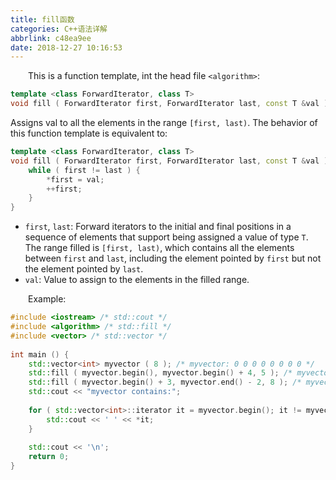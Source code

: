 ```yaml
---
title: fill函数
categories: C++语法详解
abbrlink: c48ea9ee
date: 2018-12-27 10:16:53
---
```

&emsp;&emsp;This is a function template, int the head file `<algorithm>`:

``` cpp
template <class ForwardIterator, class T>
void fill ( ForwardIterator first, ForwardIterator last, const T &val );
```

Assigns val to all the elements in the range `[first, last)`. The behavior of this function template is equivalent to:

``` cpp
template <class ForwardIterator, class T>
void fill ( ForwardIterator first, ForwardIterator last, const T &val ) {
    while ( first != last ) {
        *first = val;
        ++first;
    }
}
```

- `first`, `last`: Forward iterators to the initial and final positions in a sequence of elements that support being assigned a value of type `T`. The range filled is `[first, last)`, which contains all the elements between `first` and `last`, including the element pointed by `first` but not the element pointed by `last`.
- `val`: Value to assign to the elements in the filled range.

&emsp;&emsp;Example:

``` cpp
#include <iostream> /* std::cout */
#include <algorithm> /* std::fill */
#include <vector> /* std::vector */
​
int main () {
    std::vector<int> myvector ( 8 ); /* myvector: 0 0 0 0 0 0 0 0 */
    std::fill ( myvector.begin(), myvector.begin() + 4, 5 ); /* myvector: 5 5 5 5 0 0 0 0 */
    std::fill ( myvector.begin() + 3, myvector.end() - 2, 8 ); /* myvector: 5 5 5 8 8 8 0 0 */
    std::cout << "myvector contains:";
​
    for ( std::vector<int>::iterator it = myvector.begin(); it != myvector.end(); ++it ) {
        std::cout << ' ' << *it;
    }
​
    std::cout << '\n';
    return 0;
}
```